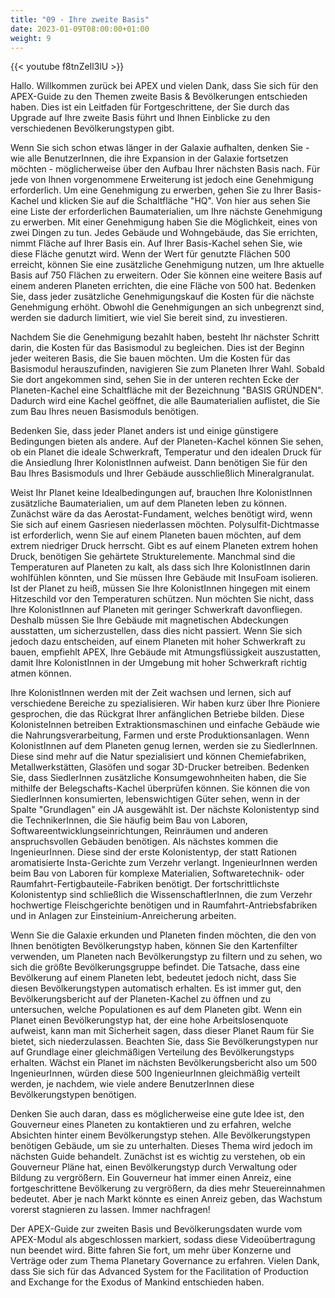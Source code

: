 ```yaml
---
title: "09 - Ihre zweite Basis"
date: 2023-01-09T08:00:00+01:00
weight: 9
---
```


{{< youtube f8tnZeIl3lU >}}

Hallo. Willkommen zurück bei APEX und vielen Dank, dass Sie sich für den APEX-Guide zu den Themen zweite Basis & Bevölkerungen entschieden haben. Dies ist ein Leitfaden für Fortgeschrittene, der Sie durch das Upgrade auf Ihre zweite Basis führt und Ihnen Einblicke zu den verschiedenen Bevölkerungstypen gibt.

Wenn Sie sich schon etwas länger in der Galaxie aufhalten, denken Sie - wie alle BenutzerInnen, die ihre Expansion in der Galaxie fortsetzen möchten - möglicherweise über den Aufbau Ihrer nächsten Basis nach. Für jede von Ihnen vorgenommene Erweiterung ist jedoch eine Genehmigung erforderlich. Um eine Genehmigung zu erwerben, gehen Sie zu Ihrer Basis-Kachel und klicken Sie auf die Schaltfläche "HQ". Von hier aus sehen Sie eine Liste der erforderlichen Baumaterialien, um Ihre nächste Genehmigung zu erwerben. Mit einer Genehmigung haben Sie die Möglichkeit, eines von zwei Dingen zu tun. Jedes Gebäude und Wohngebäude, das Sie errichten, nimmt Fläche auf Ihrer Basis ein. Auf Ihrer Basis-Kachel sehen Sie, wie diese Fläche genutzt wird. Wenn der Wert für genutzte Flächen 500 erreicht, können Sie eine zusätzliche Genehmigung nutzen, um Ihre aktuelle Basis auf 750 Flächen zu erweitern. Oder Sie können eine weitere Basis auf einem anderen Planeten errichten, die eine Fläche von 500 hat. Bedenken Sie, dass jeder zusätzliche Genehmigungskauf die Kosten für die nächste Genehmigung erhöht. Obwohl die Genehmigungen an sich unbegrenzt sind, werden sie dadurch limitiert, wie viel Sie bereit sind, zu investieren.

Nachdem Sie die Genehmigung bezahlt haben, besteht Ihr nächster Schritt darin, die Kosten für das Basismodul zu begleichen. Dies ist der Beginn jeder weiteren Basis, die Sie bauen möchten. Um die Kosten für das Basismodul herauszufinden, navigieren Sie zum Planeten Ihrer Wahl. Sobald Sie dort angekommen sind, sehen Sie in der unteren rechten Ecke der Planeten-Kachel eine Schaltfläche mit der Bezeichnung "BASIS GRÜNDEN". Dadurch wird eine Kachel geöffnet, die alle Baumaterialien auflistet, die Sie zum Bau Ihres neuen Basismoduls benötigen.

Bedenken Sie, dass jeder Planet anders ist und einige günstigere Bedingungen bieten als andere. Auf der Planeten-Kachel können Sie sehen, ob ein Planet die ideale Schwerkraft, Temperatur und den idealen Druck für die Ansiedlung Ihrer KolonistInnen aufweist. Dann benötigen Sie für den Bau Ihres Basismoduls und Ihrer Gebäude ausschließlich Mineralgranulat.

Weist Ihr Planet keine Idealbedingungen auf, brauchen Ihre KolonistInnen zusätzliche Baumaterialien, um auf dem Planeten leben zu können. Zunächst wäre da das Aerostat-Fundament, welches benötigt wird, wenn Sie sich auf einem Gasriesen niederlassen möchten. Polysulfit-Dichtmasse ist erforderlich, wenn Sie auf einem Planeten bauen möchten, auf dem extrem niedriger Druck herrscht. Gibt es auf einem Planeten extrem hohen Druck, benötigen Sie gehärtete Strukturelemente. Manchmal sind die Temperaturen auf Planeten zu kalt, als dass sich Ihre KolonistInnen darin wohlfühlen könnten, und Sie müssen Ihre Gebäude mit InsuFoam isolieren. Ist der Planet zu heiß, müssen Sie Ihre KolonistInnen hingegen mit einem Hitzeschild vor den Temperaturen schützen. Nun möchten Sie nicht, dass Ihre KolonistInnen auf Planeten mit geringer Schwerkraft davonfliegen. Deshalb müssen Sie Ihre Gebäude mit magnetischen Abdeckungen ausstatten, um sicherzustellen, dass dies nicht passiert. Wenn Sie sich jedoch dazu entscheiden, auf einem Planeten mit hoher Schwerkraft zu bauen, empfiehlt APEX, Ihre Gebäude mit Atmungsflüssigkeit auszustatten, damit Ihre KolonistInnen in der Umgebung mit hoher Schwerkraft richtig atmen können.

Ihre KolonistInnen werden mit der Zeit wachsen und lernen, sich auf verschiedene Bereiche zu spezialisieren. Wir haben kurz über Ihre Pioniere gesprochen, die das Rückgrat Ihrer anfänglichen Betriebe bilden. Diese KolonisteInnen betreiben Extraktionsmaschinen und einfache Gebäude wie die Nahrungsverarbeitung, Farmen und erste Produktionsanlagen. Wenn KolonistInnen auf dem Planeten genug lernen, werden sie zu SiedlerInnen. Diese sind mehr auf die Natur spezialisiert und können Chemiefabriken, Metallwerkstätten, Glasöfen und sogar 3D-Drucker betreiben. Bedenken Sie, dass SiedlerInnen zusätzliche Konsumgewohnheiten haben, die Sie mithilfe der Belegschafts-Kachel überprüfen können. Sie können die von SiedlerInnen konsumierten, lebenswichtigen Güter sehen, wenn in der Spalte "Grundlagen" ein JA ausgewählt ist. Der nächste Kolonistentyp sind die TechnikerInnen, die Sie häufig beim Bau von Laboren, Softwareentwicklungseinrichtungen, Reinräumen und anderen anspruchsvollen Gebäuden benötigen. Als nächstes kommen die IngenieurInnen. Diese sind der erste Kolonistentyp, der statt Rationen aromatisierte Insta-Gerichte zum Verzehr verlangt. IngenieurInnen werden beim Bau von Laboren für komplexe Materialien, Softwaretechnik- oder Raumfahrt-Fertigbauteile-Fabriken benötigt. Der fortschrittlichste Kolonistentyp sind schließlich die WissenschaftlerInnen, die zum Verzehr hochwertige Fleischgerichte benötigen und in Raumfahrt-Antriebsfabriken und in Anlagen zur Einsteinium-Anreicherung arbeiten.

Wenn Sie die Galaxie erkunden und Planeten finden möchten, die den von Ihnen benötigten Bevölkerungstyp haben, können Sie den Kartenfilter verwenden, um Planeten nach Bevölkerungstyp zu filtern und zu sehen, wo sich die größte Bevölkerungsgruppe befindet. Die Tatsache, dass eine Bevölkerung auf einem Planeten lebt, bedeutet jedoch nicht, dass Sie diesen Bevölkerungstypen automatisch erhalten. Es ist immer gut, den Bevölkerungsbericht auf der Planeten-Kachel zu öffnen und zu untersuchen, welche Populationen es auf dem Planeten gibt. Wenn ein Planet einen Bevölkerungstyp hat, der eine hohe Arbeitslosenquote aufweist, kann man mit Sicherheit sagen, dass dieser Planet Raum für Sie bietet, sich niederzulassen. Beachten Sie, dass Sie Bevölkerungstypen nur auf Grundlage einer gleichmäßigen Verteilung des Bevölkerungstyps erhalten. Wächst ein Planet im nächsten Bevölkerungsbericht also um 500 IngenieurInnen, würden diese 500 IngenieurInnen gleichmäßig verteilt werden, je nachdem, wie viele andere BenutzerInnen diese Bevölkerungstypen benötigen.

Denken Sie auch daran, dass es möglicherweise eine gute Idee ist, den Gouverneur eines Planeten zu kontaktieren und zu erfahren, welche Absichten hinter einem Bevölkerungstyp stehen. Alle Bevölkerungstypen benötigen Gebäude, um sie zu unterhalten. Dieses Thema wird jedoch im nächsten Guide behandelt. Zunächst ist es wichtig zu verstehen, ob ein Gouverneur Pläne hat, einen Bevölkerungstyp durch Verwaltung oder Bildung zu vergrößern. Ein Gouverneur hat immer einen Anreiz, eine fortgeschrittene Bevölkerung zu vergrößern, da dies mehr Steuereinnahmen bedeutet. Aber je nach Markt könnte es einen Anreiz geben, das Wachstum vorerst stagnieren zu lassen. Immer nachfragen!

Der APEX-Guide zur zweiten Basis und Bevölkerungsdaten wurde vom APEX-Modul als abgeschlossen markiert, sodass diese Videoübertragung nun beendet wird. Bitte fahren Sie fort, um mehr über Konzerne und Verträge oder zum Thema Planetary Governance zu erfahren. Vielen Dank, dass Sie sich für das Advanced System for the Facilitation of Production and Exchange for the Exodus of Mankind entschieden haben.